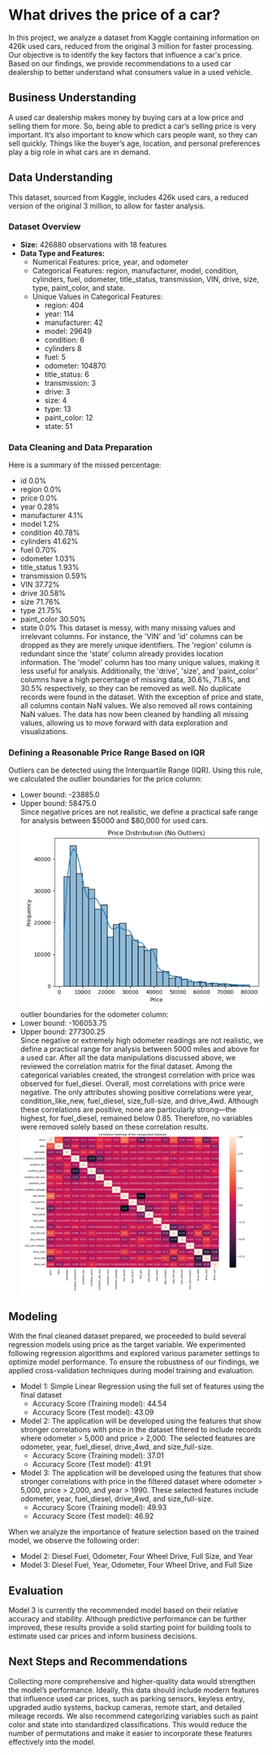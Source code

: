 # What drives the price of a car?
In this project, we analyze a dataset from Kaggle containing information on 426k used cars, reduced from the original 3 million for faster processing. Our objective is to identify the key factors that influence a car's price. Based on our findings, we provide recommendations to a used car dealership to better understand what consumers value in a used vehicle.
## Business Understanding
A used car dealership makes money by buying cars at a low price and selling them for more. So, being able to predict a car’s selling price is very important. It’s also important to know which cars people want, so they can sell quickly. Things like the buyer’s age, location, and personal preferences play a big role in what cars are in demand.

## Data Understanding 
This dataset, sourced from Kaggle, includes 426k used cars, a reduced version of the original 3 million, to allow for faster analysis.
### Dataset Overview
- **Size:** 426880  observations with 18 features
- **Data Type and Features:**
  - Numerical Features: price, year, and odometer
  - Categorical Features: region, manufacturer, model, condition, cylinders, fuel, odometer, title_status,    transmission, VIN, drive, size, type, paint_color, and state.
   - Unique Values in Categorical Features:
      - region: 404
      - year: 114
      - manufacturer: 42
      - model: 29649
      - condition: 6
      - cylinders 8
      - fuel: 5
      - odometer: 104870
      - title_status: 6
      - transmission: 3
      - drive: 3
      - size: 4
      - type: 13
      - paint_color: 12
      - state: 51
### Data Cleaning and Data Preparation
 Here is a summary of the missed percentage:
- id    0.0%
- region  0.0%
- price   0.0%
- year    0.28%
- manufacturer  4.1%
- model         1.2%
- condition     40.78%
- cylinders     41.62%
- fuel          0.70%
- odometer      1.03%
- title_status  1.93%
- transmission  0.59%
- VIN           37.72%
- drive         30.58%
- size          71.76%
- type          21.75%
- paint_color   30.50%
- state         0.0%
This dataset is messy, with many missing values and irrelevant columns. For instance, the 'VIN' and 'id' columns can be dropped as they are merely unique identifiers. The 'region' column is redundant since the 'state' column already provides location information. The 'model' column has too many unique values, making it less useful for analysis. Additionally, the 'drive', 'size', and 'paint_color' columns have a high percentage of missing data, 30.6%, 71.8%, and 30.5% respectively, so they can be removed as well. No duplicate records were found in the dataset. With the exception of price and state, all columns contain NaN values. We also removed all rows containing NaN values. The data has now been cleaned by handling all missing values, allowing us to move forward with data exploration and visualizations.
### Defining a Reasonable Price Range Based on IQR
Outliers can be detected using the Interquartile Range (IQR). Using this rule, we calculated the outlier boundaries for the price column:
   - Lower bound: -23885.0
   - Upper bound: 58475.0\
Since negative prices are not realistic, we define a practical safe range for analysis between $5000 and $80,000 for used cars.
![Price](figures/plot1.png)
outlier boundaries for the odometer column:
   - Lower bound: -106053.75
   - Upper bound:  277300.25\
Since negative or extremely high odometer readings are not realistic, we define a practical range for analysis between 5000 miles and above for a used car.
After all the data manipulations discussed above, we reviewed the correlation matrix for the final dataset. Among the categorical variables created, the strongest correlation with price was observed for fuel_diesel. Overall, most correlations with price were negative. The only attributes showing positive correlations were year, condition_like_new, fuel_diesel, size_full-size, and drive_4wd. Although these correlations are positive, none are particularly strong—the highest, for fuel_diesel, remained below 0.85. Therefore, no variables were removed solely based on these correlation results.
![Cor](figures/plot4.png)






## Modeling
With the final cleaned dataset prepared, we proceeded to build several regression models using price as the target variable. We experimented following regression algorithms and explored various parameter settings to optimize model performance. To ensure the robustness of our findings, we applied cross-validation techniques during model training and evaluation.

 - Model 1: Simple Linear Regression using the full set of features using the final dataset
   - Accuracy Score (Training model): 44.54
   - Accuracy Score (Test model): 43.09
 - Model 2: The application will be developed using the features that show stronger correlations with price in the dataset filtered to include records where odometer > 5,000 and price > 2,000. The selected features are odometer, year, fuel_diesel, drive_4wd, and size_full-size.
     - Accuracy Score (Training model): 37.01
     - Accuracy Score (Test model): 41.91
 - Model 3: The application will be developed using the features that show stronger correlations with price in the filtered dataset where odometer > 5,000, price > 2,000, and year > 1990. These selected features include odometer, year, fuel_diesel, drive_4wd, and size_full-size.
    - Accuracy Score (Training model): 49.93
    - Accuracy Score (Test model): 46.92
 
When we analyze the importance of feature selection based on the trained model, we observe the following order:
 - Model 2:  Diesel Fuel, Odometer, Four Wheel Drive, Full Size, and Year
 - Model 3:  Diesel Fuel, Year, Odometer, Four Wheel Drive, and Full Size


## Evaluation
Model 3 is currently the recommended model based on their relative accuracy and stability. Although predictive performance can be further improved, these results provide a solid starting point for building tools to estimate used car prices and inform business decisions.

## Next Steps and Recommendations
Collecting more comprehensive and higher-quality data would strengthen the model’s performance. Ideally, this data should include modern features that influence used car prices, such as 
parking sensors, keyless entry, upgraded audio systems, backup cameras, remote start, and detailed mileage records.
We also recommend categorizing variables such as paint color and state into standardized classifications. This would reduce the number of permutations and make it easier to incorporate these features effectively into the model.

